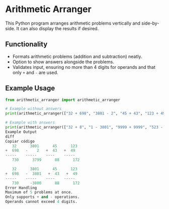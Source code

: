 # Arithmetic Arranger

This Python program arranges arithmetic problems vertically and side-by-side. It can also display the results if desired.

## **Functionality**
- Formats arithmetic problems (addition and subtraction) neatly.
- Option to show answers alongside the problems.
- Validates input, ensuring no more than 4 digits for operands and that only `+` and `-` are used.

## **Example Usage**

```python
from arithmetic_arranger import arithmetic_arranger

# Example without answers
print(arithmetic_arranger(["32 + 698", "3801 - 2", "45 + 43", "123 + 49"]))

# Example with answers
print(arithmetic_arranger(["32 + 8", "1 - 3801", "9999 + 9999", "523 - 49"], True))
Example Output
diff
Copiar código
   32      3801      45      123
+  698   -    2   +  43   +  49
-----    -----    ----    -----
   730      3799      88      172

   32      3801      45      123
+  698   -  3801   +  43   +  49
-----    -----    ----    -----
   730     -3800      88      172
Error Handling
Maximum of 5 problems at once.
Only supports + and - operations.
Operands cannot exceed 4 digits.
